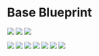# Base Blueprint

[![](https://img.shields.io/github/workflow/status/accelerator-blueprints/base-blueprint/github-pages-deploy/master)][completed-actions-deploy]
[![](https://github.com/accelerator-blueprints/base-blueprint/workflows/changelog/badge.svg)][completed-actions-changelog]
[![](https://github.com/accelerator-blueprints/base-blueprint/workflows/changelog/badge.svg)][markdown-links-checker]

![](https://img.shields.io/github/commit-activity/m/accelerator-blueprints/base-blueprint)
![](https://img.shields.io/github/contributors/accelerator-blueprints/base-blueprint)
![](https://img.shields.io/github/last-commit/accelerator-blueprints/base-blueprint)
![](https://img.shields.io/github/issues/accelerator-blueprints/base-blueprint)
[![](https://img.shields.io/github/languages/code-size/accelerator-blueprints/base-blueprint)](https://github.com/accelerator-blueprints/base-blueprint)
[![](https://img.shields.io/github/repo-size/accelerator-blueprints/base-blueprint)](https://github.com/accelerator-blueprints/base-blueprint)
![](https://img.shields.io/github/languages/top/accelerator-blueprints/base-blueprint?color=green&logo=markdown&logoColor=blue)

<!-- resources -->
[base-url]: https://ivankatliarchuk.github.io/knowledge-base
[completed-actions-deploy]: https://github.com/accelerator-blueprints/base-blueprint/actions/workflows/gh-pages.yml?query=is%3Acompleted
[completed-actions-changelog]: https://github.com/accelerator-blueprints/base-blueprint/actions/workflows/changelog.yml?query=is%3Acompleted
[markdown-links-checker]: https://github.com/accelerator-blueprints/base-blueprint/actions/workflows/markdown-links-checker.yml
